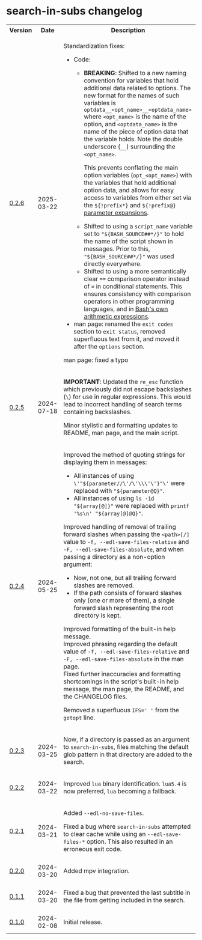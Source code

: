# search-in-subs changelog

<table>
    <tr>
        <th>Version</th>
        <th>Date</th>
        <th>Description</th>
    </tr>
    <tr>
        <td>
            <a href='https://github.com/linguisticmind/search-in-subs/releases/tag/v0.2.6'>0.2.6</a>
        </td>
        <td>
            2025-03-22
        </td>
        <td>
            <p>
                Standardization fixes:
                <ul>
                    <li>
                        Code:
                        <ul>
                            <li>
                                <p>
                                    <b>BREAKING</b>: Shifted to a new naming convention for variables that hold additional data related to options. The new format for the names of such variables is <code>optdata&lowbar;&lowbar;&lt;opt_name&gt;&lowbar;&lowbar;&lt;optdata_name&gt;</code> where <code>&lt;opt_name&gt;</code> is the name of the option, and <code>&lt;optdata_name&gt;</code> is the name of the piece of option data that the variable holds. Note the double underscore (<code>&lowbar;&lowbar;</code>) surrounding the <code>&lt;opt_name&gt;</code>.
                                </p>
                                <p>
                                    This prevents conflating the main option variables (<code>opt_&lt;opt_name&gt;</code>) with the variables that hold additional option data, and allows for easy access to variables from either set via the <code>${!prefix&ast;}</code> and <code>${!prefix@}</code> <a href='https://www.gnu.org/software/bash/manual/bash.html#Shell-Parameter-Expansion'>parameter expansions</a>.
                                </p>
                            </li>
                            <li>Shifted to using a <code>script_name</code> variable set to <code>"${BASH_SOURCE##*/}"</code> to hold the name of the script shown in messages. Prior to this, <code>"${BASH_SOURCE##*/}"</code> was used directly everywhere.</li>
                            <li>Shifted to using a more semantically clear <code>==</code> comparison operator instead of <code>=</code> in conditional statements. This ensures consistency with comparison operators in other programming languages, and in <a href='https://www.gnu.org/software/bash/manual/bash.html#Shell-Arithmetic'>Bash's own arithmetic expressions</a>.</li>
                        </ul>
                    </li>
                    <li>man page: renamed the <code>exit codes</code> section to <code>exit status</code>, removed superfluous text from it, and moved it after the <code>options</code> section.</li>
                </ul>
            </p>
            <p>man page: fixed a typo</p>
        </td>
    </tr>
    <tr>
        <td>
            <a href='https://github.com/linguisticmind/search-in-subs/releases/tag/v0.2.5'>0.2.5</a>
        </td>
        <td>
           2024-07-18
        </td>
        <td>
            <p>
                <b>IMPORTANT</b>: Updated the <code>re_esc</code> function which previously did not escape backslashes (<code>&bsol;</code>) for use in regular expressions. This would lead to incorrect handling of search terms containing backslashes.
            </p>
            <p>
                Minor stylistic and formatting updates to README, man page, and the main script.
            </p>
        </td>
    </tr>
    <tr>
        <td>
            <a href='https://github.com/linguisticmind/search-in-subs/releases/tag/v0.2.4'>0.2.4</a>
        </td>
        <td>
           2024-05-25
        </td>
        <td>
            <p>
                Improved the method of quoting strings for displaying them in messages:
                <ul>
                    <li>All instances of using <code>\'"${parameter//\'/\'\\\'\'}"\'</code> were replaced with <code>"${parameter@Q}"</code>.</li>
                    <li>All instances of using <code>ls -1d "${array[@]}"</code> were replaced with <code>printf '%s\n' "${array[@]@Q}"</code>.</li>
                </ul>
            </p>
            <p>
                Improved handling of removal of trailing forward slashes when passing the <code>&lt;path&gt;[/]</code> value to <code>-f, --edl-save-files-relative</code> and <code>-F, --edl-save-files-absolute</code>, and when passing a directory as a non-option argument:
                <ul>
                    <li>Now, not one, but all trailing forward slashes are removed.</li>
                    <li>If the path consists of forward slashes only (one or more of them), a single forward slash representing the root directory is kept.</li>
                </ul>
            </p>
            <p>
                Improved formatting of the built-in help message.<br>
                Improved phrasing regarding the default value of <code>-f, --edl-save-files-relative</code> and <code>-F, --edl-save-files-absolute</code> in the man page.<br>
                Fixed further inaccuracies and formatting shortcomings in the script's built-in help message, the man page, the README, and the CHANGELOG files.
            </p>
            <p>
                Removed a superfluous <code>IFS=' '</code> from the <code>getopt</code> line.
            </p>
        </td>
    </tr>
    <tr>
        <td>
            <a href='https://github.com/linguisticmind/search-in-subs/releases/tag/v0.2.3'>0.2.3</a>
        </td>
        <td>
           2024-03-25
        </td>
        <td>
            <p>
                Now, if a directory is passed as an argument to <code>search-in-subs</code>, files matching the default glob pattern in that directory are added to the search.
            </p>
        </td>
    </tr>
    <tr>
        <td>
            <a href='https://github.com/linguisticmind/search-in-subs/releases/tag/v0.2.2'>0.2.2</a>
        </td>
        <td>
           2024-03-22
        </td>
        <td>
            <p>
                Improved <code>lua</code> binary identification. <code>lua5.4</code> is now preferred, <code>lua</code> becoming a fallback.
            </p>
        </td>
    </tr>
    <tr>
        <td>
            <a href='https://github.com/linguisticmind/search-in-subs/releases/tag/v0.2.1'>0.2.1</a>
        </td>
        <td>
           2024-03-21
        </td>
        <td>
            <p>
                Added <code>--edl-no-save-files</code>.
            </p>
            <p>
                Fixed a bug where <code>search-in-subs</code> attempted to clear cache while using an <code>--edl-save-files-&ast;</code> option. This also resulted in an erroneous exit code.
            </p>
        </td>
    </tr>
    <tr>
        <td>
            <a href='https://github.com/linguisticmind/search-in-subs/releases/tag/v0.2.0'>0.2.0</a>
        </td>
        <td>
           2024-03-20 
        </td>
        <td>
            <p>
                Added mpv integration.
            </p>
        </td>
    </tr>
    <tr>
        <td>
            <a href='https://github.com/linguisticmind/search-in-subs/releases/tag/v0.1.1'>0.1.1</a>
        </td>
        <td>
           2024-03-20
        </td>
        <td>
            <p>
                Fixed a bug that prevented the last subtitle in the file from getting included in the search.
            </p>
        </td>
    </tr>
    <tr>
        <td>
            <a href='https://github.com/linguisticmind/search-in-subs/releases/tag/v0.1.0'>0.1.0</a></td>
        <td>
            2024-02-08
        </td>
        <td>
            <p>
                Initial release.
            </p>
        </td>
    </tr>
</table>
